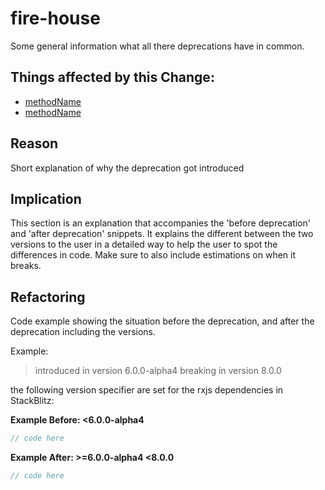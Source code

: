 <!-- ruid-groups

- 7.0.0-beta.5:
  - https://github.com/BioPhoton/rxjs/tree/7.0.0-beta.5/src/internal/observable/throwError.ts#L110
  - https://github.com/BioPhoton/rxjs/tree/7.0.0-beta.5/src/internal/observable/throwError.ts#L120

ruid-groups -->

# fire-house

Some general information what all there deprecations have in common.

## Things affected by this Change:

- [methodName](url)
- [methodName](url)

## Reason

Short explanation of why the deprecation got introduced

## Implication

This section is an explanation that accompanies the 'before deprecation' and 'after deprecation' snippets.
It explains the different between the two versions to the user in a detailed way to help the user to spot the differences in code.
Make sure to also include estimations on when it breaks.

## Refactoring

Code example showing the situation before the deprecation, and after the deprecation including the versions.

Example:

> introduced in version 6.0.0-alpha4
> breaking in version 8.0.0

the following version specifier are set for the rxjs dependencies in StackBlitz:

**Example Before: <6.0.0-alpha4**

```ts
// code here
```

**Example After: >=6.0.0-alpha4 <8.0.0**

```ts
// code here
```
